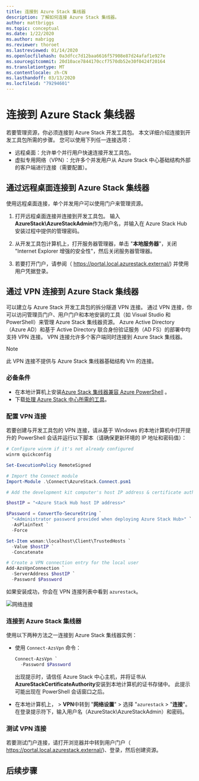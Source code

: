 ```yaml
---
title: 连接到 Azure Stack 集线器
description: 了解如何连接 Azure Stack 集线器。
author: mattbriggs
ms.topic: conceptual
ms.date: 1/22/2020
ms.author: mabrigg
ms.reviewer: thoroet
ms.lastreviewed: 01/14/2020
ms.openlocfilehash: 0a3dfcc7d12baa6616f57908e87d24afaf1e927e
ms.sourcegitcommit: 20d10ace7844170ccf7570db52e30f0424f20164
ms.translationtype: MT
ms.contentlocale: zh-CN
ms.lasthandoff: 03/13/2020
ms.locfileid: "79294601"
---
```

# <a name="connect-to-azure-stack-hub"></a>连接到 Azure Stack 集线器

若要管理资源，你必须连接到 Azure Stack 开发工具包。 本文详细介绍连接到开发工具包所需的步骤。 您可以使用下列任一连接选项：

* 远程桌面：允许单个并行用户快速连接开发工具包。
* 虚拟专用网络（VPN）：允许多个并发用户从 Azure Stack 中心基础结构外部的客户端进行连接（需要配置）。

## <a name="connect-to-azure-stack-hub-with-remote-desktop"></a>通过远程桌面连接到 Azure Stack 集线器
使用远程桌面连接，单个并发用户可以使用门户来管理资源。

1. 打开远程桌面连接并连接到开发工具包。 输入**AzureStack\AzureStackAdmin**作为用户名，并输入在 Azure Stack Hub 安装过程中提供的管理密码。  

2. 从开发工具包计算机上，打开服务器管理器，单击 "**本地服务器**"，关闭 "Internet Explorer 增强的安全性"，然后关闭服务器管理器。

3. 若要打开门户，请参阅（ https://portal.local.azurestack.external/) 并使用用户凭据登录。


## <a name="connect-to-azure-stack-hub-with-vpn"></a>通过 VPN 连接到 Azure Stack 集线器

可以建立与 Azure Stack 开发工具包的拆分隧道 VPN 连接。 通过 VPN 连接，你可以访问管理员门户、用户门户和本地安装的工具（如 Visual Studio 和 PowerShell）来管理 Azure Stack 集线器资源。 Azure Active Directory （Azure AD）和基于 Active Directory 联合身份验证服务（AD FS）的部署中均支持 VPN 连接。 VPN 连接允许多个客户端同时连接到 Azure Stack 集线器。 

> [!NOTE] 
> 此 VPN 连接不提供与 Azure Stack 集线器基础结构 Vm 的连接。 

### <a name="prerequisites"></a>必备条件

* 在本地计算机上安装[Azure Stack 集线器兼容 Azure PowerShell](../operator/azure-stack-powershell-install.md) 。  
* 下载[处理 Azure Stack 中心所需的工具](../operator/azure-stack-powershell-download.md)。 

### <a name="configure-vpn-connectivity"></a>配置 VPN 连接

若要创建与开发工具包的 VPN 连接，请从基于 Windows 的本地计算机中打开提升的 PowerShell 会话并运行以下脚本（请确保更新环境的 IP 地址和密码值）：

```powershell 
# Configure winrm if it's not already configured
winrm quickconfig  

Set-ExecutionPolicy RemoteSigned

# Import the Connect module
Import-Module .\Connect\AzureStack.Connect.psm1 

# Add the development kit computer's host IP address & certificate authority (CA) to the list of trusted hosts. Make sure to update the IP address and password values for your environment. 

$hostIP = "<Azure Stack Hub host IP address>"

$Password = ConvertTo-SecureString `
  "<Administrator password provided when deploying Azure Stack Hub>" `
  -AsPlainText `
  -Force

Set-Item wsman:\localhost\Client\TrustedHosts `
  -Value $hostIP `
  -Concatenate

# Create a VPN connection entry for the local user
Add-AzsVpnConnection `
  -ServerAddress $hostIP `
  -Password $Password

```

如果安装成功，你会在 VPN 连接列表中看到 `azurestack`。

![网络连接](media/azure-stack-connect-azure-stack/image3.png)  

### <a name="connect-to-azure-stack-hub"></a>连接到 Azure Stack 集线器

使用以下两种方法之一连接到 Azure Stack 集线器实例：  

* 使用 `Connect-AzsVpn` 命令： 
    
  ```powershell
  Connect-AzsVpn `
    -Password $Password
  ```

  出现提示时，请信任 Azure Stack 中心主机，并将证书从**AzureStackCertificateAuthority**安装到本地计算机的证书存储中。 此提示可能出现在 PowerShell 会话窗口之后。 

* 在本地计算机上， > **VPN**中转到 "**网络设置**" > 选择 "`azurestack` > "**连接**"。 在登录提示符下，输入用户名（AzureStack\AzureStackAdmin）和密码。

### <a name="test-the-vpn-connectivity"></a>测试 VPN 连接

若要测试门户连接，请打开浏览器并中转到用户门户（ https://portal.local.azurestack.external/)、登录，然后创建资源。  

## <a name="next-steps"></a>后续步骤



